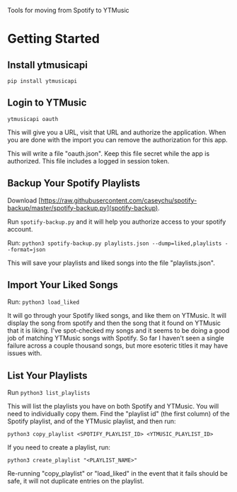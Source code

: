 Tools for moving from Spotify to YTMusic

# Getting Started

## Install ytmusicapi

`pip install ytmusicapi`

## Login to YTMusic

`ytmusicapi oauth`

This will give you a URL, visit that URL and authorize the application.  When you are
done with the import you can remove the authorization for this app.

This will write a file "oauth.json".  Keep this file secret while the app is authorized.
This file includes a logged in session token.

## Backup Your Spotify Playlists

Download
[https://raw.githubusercontent.com/caseychu/spotify-backup/master/spotify-backup.py](spotify-backup).

Run `spotify-backup.py` and it will help you authorize access to your spotify account.

Run: `python3 spotify-backup.py playlists.json --dump=liked,playlists --format=json`

This will save your playlists and liked songs into the file "playlists.json".

## Import Your Liked Songs

Run: `python3 load_liked`

It will go through your Spotify liked songs, and like them on YTMusic.  It will display
the song from spotify and then the song that it found on YTMusic that it is liking.  I've
spot-checked my songs and it seems to be doing a good job of matching YTMusic songs with
Spotify.  So far I haven't seen a single failure across a couple thousand songs, but more
esoteric titles it may have issues with.

## List Your Playlists

Run `python3 list_playlists`

This will list the playlists you have on both Spotify and YTMusic.  You will need to
individually copy them.  Find the "playlist id" (the first column) of the Spotify
playlist, and of the YTMusic playlist, and then run:

`python3 copy_playlist <SPOTIFY_PLAYLIST_ID> <YTMUSIC_PLAYLIST_ID>`

If you need to create a playlist, run:

`python3 create_playlist "<PLAYLIST_NAME>"`

Re-running "copy_playlist" or "load_liked" in the event that it fails should be safe, it
will not duplicate entries on the playlist.

[//]: # ( vim: set tw=90 ts=4 sw=4 ai: )
